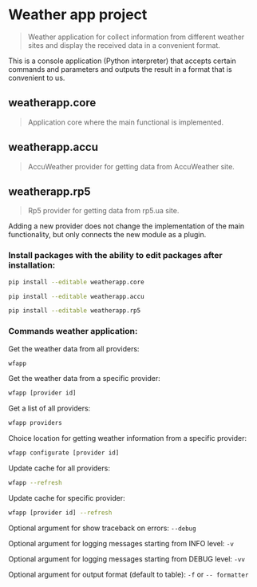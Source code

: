 # Weather app project

> Weather application for collect information from different weather sites and display the received data in a convenient format. 

This is a console application (Python interpreter) that accepts certain commands and parameters and outputs the result in a format that is convenient to us. 

## weatherapp.core 
> Application core where the main functional is implemented.

## weatherapp.accu 

> AccuWeather provider for getting data from AccuWeather site.

## weatherapp.rp5

> Rp5 provider for getting data from rp5.ua site. 

Adding a new provider does not change the implementation of the main functionality, but only connects the new module as a plugin.

### Install packages with the ability to edit packages after installation: 

```bash
pip install --editable weatherapp.core
```

```bash
pip install --editable weatherapp.accu
```

```bash
pip install --editable weatherapp.rp5
```

### Commands weather application:

Get the weather data from all providers:

```bash
wfapp
```

Get the weather data from a specific provider:

```bash
wfapp [provider id]
```

Get a list of all providers:

```bash
wfapp providers
```

Choice location for getting weather information from a specific provider:

```bash
wfapp configurate [provider id]
```

Update cache for all providers:

```bash
wfapp --refresh
```

Update cache for specific provider:

```bash
wfapp [provider id] --refresh
```

Optional argument for show traceback on errors:
`--debug`

Optional argument for logging messages starting from INFO level:
`-v`

Optional argument for logging messages starting from DEBUG level:
`-vv`

Optional argument for output format (default to table):
`-f` or `-- formatter`